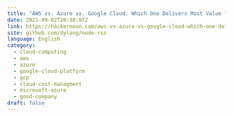 ```yaml
---
title: "AWS vs. Azure vs. Google Cloud: Which One Delivers Most Value for the Price"
date: 2021-09-02T20:38:07Z
link: https://hackernoon.com/aws-vs-azure-vs-google-cloud-which-one-delivers-most-value-for-the-price-70483265?source=rss&utm_medium=RSS&utm_source=news.12bit.vn
site: github.com/dylang/node-rss
language: English
category:
  - cloud-computing
  - aws
  - azure
  - google-cloud-platform
  - gcp
  - cloud-cost-managment
  - microsoft-azure
  - good-company
draft: false
---
```

